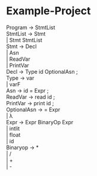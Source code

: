 # Example-Project
Program       → StmtList <br />
StmtList      → Stmt <br />
              | Stmt StmtList <br /> 
Stmt          →	Decl<br />
              |	Asn<br />
              |	ReadVar<br />
              |	PrintVar<br />
Decl          →	Type id OptionalAsn ;<br />
Type          → var<br />
              | varF<br />
Asn		        →	id = Expr ;<br />
ReadVar	      →	read id ;<br />
PrintVar 	    →	print id ;<br />
OptionalAsn	  →	= Expr<br />
              |	λ<br />
Expr		      →	Expr BinaryOp Expr<br />
              |	intlit<br />
              | float<br />
              |	id<br />
Binaryop	    →	* <br />
              |	/ <br />
              |	+ <br />
              | -
